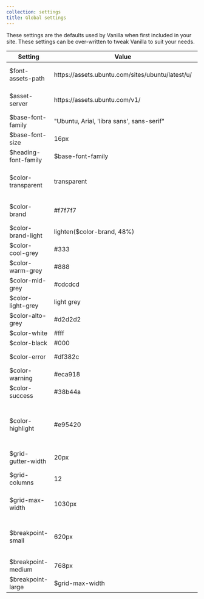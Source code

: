 ```yaml
---
collection: settings
title: Global settings
---
```


These settings are the defaults used by Vanilla when first included in your site. These settings can be over-written to tweak Vanilla to suit your needs.
<table>
  <thead>
    <tr>
      <th>Setting</th>
      <th>Value</th>
      <th>Notes</th>
    </tr>
  </thead>
  <tbody>
    <tr>
      <td>$font-assets-path</td>
      <td>https://assets.ubuntu.com/sites/ubuntu/latest/u/</td>
      <td>assets database path</td>
    </tr>
    <tr>
      <td>$asset-server</td>
      <td>https://assets.ubuntu.com/v1/</td>
      <td>assets server address</td>
    </tr>
    <tr>
      <td>$base-font-family</td>
      <td>"Ubuntu, Arial, 'libra sans', sans-serif"</td>
      <td>Base font family</td>
    </tr>
    <tr>
      <td>$base-font-size</td>
      <td>16px</td>
      <td>Base font size</td>
    </tr>
    <tr>
      <td>$heading-font-family</td>
      <td>$base-font-family</td>
      <td>Heading font family</td>
    </tr>
    <tr>
      <td>$color-transparent</td>
      <td>transparent</td>
      <td>transparent to use throughout the site</td>
    </tr>
    <tr>
      <td>$color-brand</td>
      <td>#f7f7f7</td>
      <td>the theme's core brand colour</td>
    </tr>
    <tr>
      <td>$color-brand-light</td>
      <td>lighten($color-brand, 48%)</td>
      <td>light brand colour</td>
    </tr>
    <tr>
      <td>$color-cool-grey</td>
      <td>#333</td>
      <td>cool grey</td>
    </tr>
    <tr>
      <td>$color-warm-grey</td>
      <td>#888</td>
      <td>warm grey</td>
    </tr>
    <tr>
      <td>$color-mid-grey</td>
      <td>#cdcdcd</td>
      <td>mid grey</td>
    </tr>
    <tr>
      <td>$color-light-grey</td>
      <td>light grey</td>
      <td>light grey</td>
    </tr>
    <tr>
      <td>$color-alto-grey</td>
      <td>#d2d2d2</td>
      <td>alto grey</td>
    </tr>
    <tr>
      <td>$color-white</td>
      <td>#fff</td>
      <td>white</td>
    </tr>
    <tr>
      <td>$color-black</td>
      <td>#000</td>
      <td>black</td>
    </tr>
    <tr>
      <td>$color-error</td>
      <td>#df382c</td>
      <td>error notifications</td>
    </tr>
    <tr>
      <td>$color-warning</td>
      <td>#eca918</td>
      <td>warning notifications</td>
    </tr>
    <tr>
      <td>$color-success</td>
      <td>#38b44a</td>
      <td>success notifications</td>
    </tr>
    <tr>
      <td>$color-highlight</td>
      <td>#e95420</td>
      <td>This is the global link color, mainly used for links in content</td>
    </tr>
    <tr>
      <td>$grid-gutter-width</td>
      <td>20px</td>
      <td>gutter width</td>
    </tr>    
    <tr>
      <td>$grid-columns</td>
      <td>12</td>
      <td>number of columns in the grid</td>
    </tr>    
    <tr>
      <td>$grid-max-width</td>
      <td>1030px</td>
      <td>site maximum width</td>
    </tr>
    <tr>
      <td>$breakpoint-small</td>
      <td>620px</td>
      <td>Threshold to switch to small screen navigation</td>
    </tr>    
    <tr>
      <td>$breakpoint-medium</td>
      <td>768px</td>
      <td>Medium breakpoint</td>
    </tr>    
    <tr>
      <td>$breakpoint-large</td>
      <td>$grid-max-width</td>
      <td>Large breakpoint</td>
    </tr>    
  </tbody>
</table>
